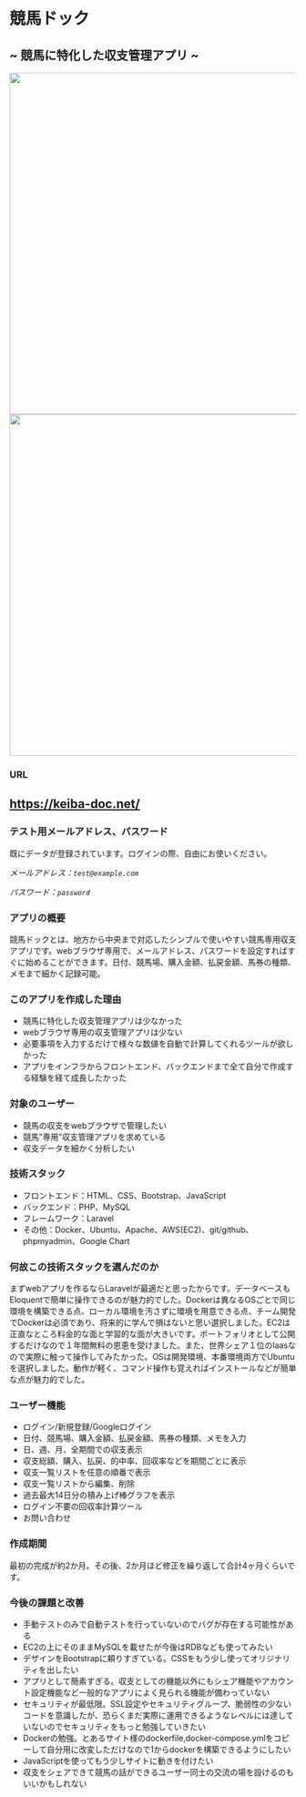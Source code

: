 # 競馬ドック

## ~ 競馬に特化した収支管理アプリ ~

<p align="center">
<img src="https://i.imgur.com/3JQDP1G.png" width="600">
<img src="https://i.imgur.com/nckvVVq.png" width="600">
</p>


### URL
## <https://keiba-doc.net/>

### テスト用メールアドレス、パスワード
既にデータが登録されています。ログインの際、自由にお使いください。

*メールアドレス：`test@example.com`*

*パスワード：`password`*

### アプリの概要
競馬ドックとは、地方から中央まで対応したシンプルで使いやすい競馬専用収支アプリです。webブラウザ専用で、メールアドレス、パスワードを設定すればすぐに始めることができます。日付、競馬場、購入金額、払戻金額、馬券の種類、メモまで細かく記録可能。

### このアプリを作成した理由
* 競馬に特化した収支管理アプリは少なかった
* webブラウザ専用の収支管理アプリは少ない
* 必要事項を入力するだけで様々な数値を自動で計算してくれるツールが欲しかった
* アプリをインフラからフロントエンド、バックエンドまで全て自分で作成する経験を経て成長したかった

### 対象のユーザー
* 競馬の収支をwebブラウザで管理したい
* 競馬”専用”収支管理アプリを求めている
* 収支データを細かく分析したい

### 技術スタック
* フロントエンド：HTML、CSS、Bootstrap、JavaScript
* バックエンド：PHP、MySQL
* フレームワーク：Laravel
* その他：Docker、Ubuntu、Apache、AWS(EC2)、git/github、phpmyadmin、Google Chart

### 何故この技術スタックを選んだのか
まずwebアプリを作るならLaravelが最適だと思ったからです。データベースもEloquentで簡単に操作できるのが魅力的でした。Dockerは異なるOSごとで同じ環境を構築できる点、ローカル環境を汚さずに環境を用意できる点、チーム開発でDockerは必須であり、将来的に学んで損はないと思い選択しました。EC2は正直なところ料金的な面と学習的な面が大きいです。ポートフォリオとして公開するだけなので１年間無料の恩恵を受けました。また、世界シェア１位のIaasなので実際に触って操作してみたかった。OSは開発環境、本番環境両方でUbuntuを選択しました。動作が軽く、コマンド操作も覚えればインストールなどが簡単な点が魅力的でした。

### ユーザー機能
* ログイン/新規登録/Googleログイン
* 日付、競馬場、購入金額、払戻金額、馬券の種類、メモを入力
* 日、週、月、全期間での収支表示
* 収支総額、購入、払戻、的中率、回収率などを期間ごとに表示
* 収支一覧リストを任意の順番で表示
* 収支一覧リストから編集、削除
* 過去最大14日分の積み上げ棒グラフを表示
* ログイン不要の回収率計算ツール
* お問い合わせ

### 作成期間
最初の完成が約2か月。その後、2か月ほど修正を繰り返して合計4ヶ月くらいです。

### 今後の課題と改善
* 手動テストのみで自動テストを行っていないのでバグが存在する可能性がある
* EC2の上にそのままMySQLを載せたが今後はRDBなども使ってみたい
* デザインをBootstrapに頼りすぎている。CSSをもう少し使ってオリジナリティを出したい
* アプリとして簡素すぎる。収支としての機能以外にもシェア機能やアカウント設定機能など一般的なアプリによく見られる機能が備わっていない
* セキュリティが最低限。SSL設定やセキュリティグループ、脆弱性の少ないコードを意識したが、恐らくまだ実際に運用できるようなレベルには達していないのでセキュリティをもっと勉強していきたい
* Dockerの勉強。とあるサイト様のdockerfile,docker-compose.ymlをコピーして自分用に改変しただけなので1からdockerを構築できるようにしたい
* JavaScriptを使ってもう少しサイトに動きを付けたい
* 収支をシェアできて競馬の話ができるユーザー同士の交流の場を設けるのもいいかもしれない
